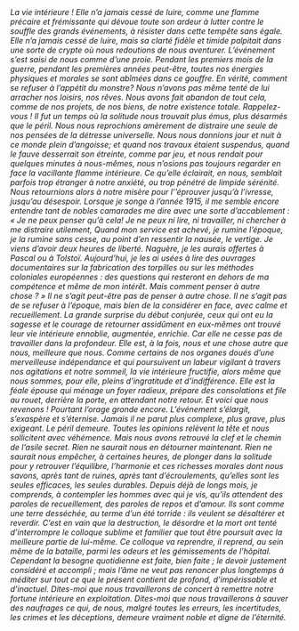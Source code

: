 <em>
La vie intérieure !
</em>

<em>
Elle n’a jamais cessé de luire, comme une flamme précaire et frémissante qui dévoue toute son ardeur à lutter contre le souffle des grands événements, à résister dans cette tempête sans égale.
</em>

<em>
Elle n’a jamais cessé de luire, mais sa clarté fidèle et timide palpitait dans une sorte de crypte où nous redoutions de nous aventurer.
</em>

<em>
L’événement s’est saisi de nous comme d’une proie. Pendant les premiers mois de la guerre, pendant les premières années peut-être, toutes nos énergies physiques et morales se sont abîmées dans ce gouffre. En vérité, comment se refuser à l’appétit du monstre? Nous n’avons pas même tenté de lui arracher nos loisirs, nos rêves. Nous avons fait abandon de tout cela, comme de nos projets, de nos biens, de notre existence totale.
</em>

<em>
Rappelez-vous ! Il fut un temps où la solitude nous trouvait plus émus, plus désarmés que le péril. Nous nous reprochions amèrement de distraire une seule de nos pensées de la détresse universelle. Nous nous donnions jour et nuit à ce monde plein d’angoisse; et quand nos travaux étaient suspendus, quand le fauve desserrait son étreinte, comme par jeu, et nous rendait pour quelques minutes à nous-mêmes, nous n’osions pas toujours regarder en face la vacillante flamme intérieure. Ce qu’elle éclairait, en nous, semblait parfois trop étranger à notre anxiété, ou trop pénétré de limpide sérénité. Nous retournions alors à notre misère pour l’’éprouver jusqu’à l’ivresse, jusqu’au désespoir.
</em>

<em>
Lorsque je songe à l’année 1915, il me semble encore entendre tant de nobles camarades me dire avec une sorte d’accablement : « Je ne peux penser qu’à cela! Je ne peux ni lire, ni travailler, ni chercher à me distraire utilement, Quand mon service est achevé, je rumine l’époque, je la rumine sans cesse, au point d’en ressentir la nausée, le vertige. Je viens d’avoir deux heures de liberté. Naguère, je les aurais offertes à Pascal ou à Tolstoï. Aujourd’hui, je les ai usées à lire des ouvrages documentaires sur la fabrication des torpilles ou sur les méthodes coloniales européennes : des questions qui resteront en dehors de ma compétence et même de mon intérêt. Mais comment penser à autre chose ? »
</em>

<em>
Il ne s’agit peut-être pas de penser à autre chose. Il ne s’agit pas de se refuser à l’époque, mais bien de la considérer en face, avec calme et recueillement.
</em>

<em>
La grande surprise du début conjurée, ceux qui ont eu la sagesse et le courage de retourner assidûment en eux-mêmes ont trouvé leur vie intérieure ennoblie, augmentée, enrichie. Car elle ne cesse pas de travailler dans la profondeur. Elle est, à la fois, nous et une chose autre que nous, meilleure que nous. Comme certains de nos organes doués d’une merveilleuse indépendance et qui poursuivent un labeur vigilant à travers nos agitations et notre sommeil, la vie intérieure fructifie, alors même que nous sommes, pour elle, pleins d’ingratitude et d’indifférence. Elle est la féale épouse qui ménage un foyer radieux, prépare des consolations et file au rouet, derrière la porte, en attendant notre retour.
</em>

<em>
Et voici que nous revenons !
</em>

<em>
Pourtant l’orage gronde encore. L’événement s’élargit, s’exaspère et s’éternise. Jamais il ne parut plus complexe, plus grave, plus exigeant. Le péril demeure. Toutes les opinions relèvent la tête et nous sollicitent avec véhémence.
</em>

<em>
Mais nous avons retrouvé la clef et le chemin de l’asile secret. Rien ne saurait nous en détourner maintenant. Rien ne saurait nous empêcher, à certaines heures, de plonger dans la solitude pour y retrouver l’équilibre, l’harmonie et ces richesses morales dont nous savons, après tant de ruines, après tant d’écroulements, qu’elles sont les seules efficaces, les seules durables.
</em>

<em>
Depuis déjà de longs mois, je comprends, à contempler les hommes avec qui je vis, qu’ils attendent des paroles de recueillement, des paroles de repos et d’amour. Ils sont comme une terre desséchée, au terme d’un été torride : ils veulent se désaltérer et reverdir.
</em>

<em>
C’est en vain que la destruction, le désordre et la mort ont tenté d’interrompre le colloque sublime et familier que tout être poursuit avec la meilleure partie de lui-même. Ce colloque va reprendre, il reprend, au sein même de la bataille, parmi les odeurs et les gémissements de l’hôpital.
</em>

<em>
Cependant la besogne quotidienne est faite, bien faite ; le devoir justement considéré et accompli ; mais l’âme ne veut pas renoncer plus longtemps à méditer sur tout ce que le présent contient de profond, d’impérissable et d’inactuel.
</em>

<em>
Dites-moi que nous travaillerons de concert à remettre notre fortune intérieure en exploitation. Dites-moi que nous travaillerons à sauver des naufrages ce qui, de nous, malgré toutes les erreurs, les incertitudes, les crimes et les déceptions, demeure vraiment noble et digne de l’éternité.
</em>